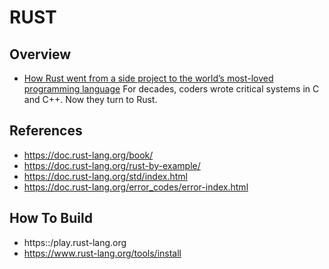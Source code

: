 # RUST
## Overview
- [How Rust went from a side project to the world’s most-loved programming language](https://www.technologyreview.com/2023/02/14/1067869/rust-worlds-fastest-growing-programming-language/) For decades, coders wrote critical systems in C and C++. Now they turn to Rust.
## References
- https://doc.rust-lang.org/book/
- https://doc.rust-lang.org/rust-by-example/
- https://doc.rust-lang.org/std/index.html
- https://doc.rust-lang.org/error_codes/error-index.html
## How To Build
- https::/play.rust-lang.org
- https://www.rust-lang.org/tools/install

